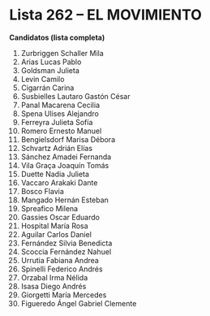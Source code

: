 # Lista 262 – EL MOVIMIENTO

**Candidatos (lista completa)**

1. Zurbriggen Schaller Mila  
2. Arias Lucas Pablo  
3. Goldsman Julieta  
4. Levin Camilo  
5. Cigarrán Carina  
6. Susbielles Lautaro Gastón César  
7. Panal Macarena Cecilia  
8. Spena Ulises Alejandro  
9. Ferreyra Julieta Sofía  
10. Romero Ernesto Manuel  
11. Bengielsdorf Marisa Débora  
12. Schvartz Adrián Elías  
13. Sánchez Amadei Fernanda  
14. Vila Graça Joaquín Tomás  
15. Duette Nadia Julieta  
16. Vaccaro Arakaki Dante  
17. Bosco Flavia  
18. Mangado Hernán Esteban  
19. Spreafico Milena  
20. Gassies Oscar Eduardo  
21. Hospital María Rosa  
22. Aguilar Carlos Daniel  
23. Fernández Silvia Benedicta  
24. Scoccia Fernández Nahuel  
25. Urrutia Fabiana Andrea  
26. Spinelli Federico Andrés  
27. Orzabal Irma Nélida  
28. Isasa Diego Andrés  
29. Giorgetti María Mercedes  
30. Figueredo Ángel Gabriel Clemente  
